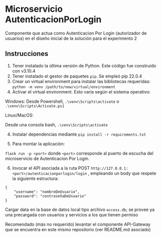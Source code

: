# Microservicio AutenticacionPorLogin 

Componente que actua como Autenticacion Por Login (autorizador de usuarios) en el diseño inicial de la solución para el experimento 2

## Instrucciones 

1. Tener instalado la última versión de Python. Este código fue construido con v3.10.4
2. Tener instalado el gestor de paquetes `pip`. Se empleó pip 22.0.4
2. Crear un virtual environment para instalar las bibliotecas requeridas: `python -m venv /path/to/new/virtual/environment`
3. Activar el virtual environment. Esto varía según el sistema operativo:

Windows:
Desde Powershell, `.\venv\Scripts\activate` o `.\venv\Scripts\Activate.ps1`

Linux/MacOS:

Desde una consola bash, `.\venv\Scripts\activate`

4. Instalar dependencias mediante `pip install -r requirements.txt`

5. Para montar la aplicación:

`flask run -p <port>` donde `<port>` corresponde al puerto de escucha del microservicio de Autenticacion Por Login.

6. Invocar el API asociada a la ruta POST `http://127.0.0.1:<port>/autenticacionporlogin/login` , empleando un body que respete la siguiente estructura:
```
{
    "username": "nombreDeUsuario",
    "password": "contraseñaDeUsuario"
}
```

Cargar data en la base de datos local tipo archivo `access.db`; se provee ya una precargada con usuarios y servicios a los que tienen permiso

Recomendado (más no requerido) levantar el componente API-Gateway que se encuentra en este mismo repositorio (ver README.md asociado)


